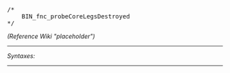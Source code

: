 <pre>/*
	BIN_fnc_probeCoreLegsDestroyed
*/</pre>
*(Reference Wiki "placeholder")*


---
*Syntaxes:*

<!-- [] call `BIN_fnc_probeCoreLegsDestroyed` -->

---
